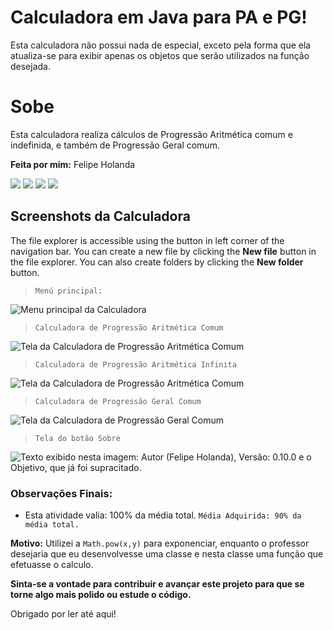 # Calculadora em Java para PA e PG!

Esta calculadora não possui nada de especial, exceto pela forma que ela atualiza-se para exibir apenas os objetos que serão utilizados na função desejada.

# Sobe

Esta calculadora realiza cálculos de Progressão Aritmética comum e indefinida, e também de Progressão Geral comum.

**Feita por mim:** Felipe Holanda
<div style="">
<a title="OBS: Não é referente a trabalho!" href='http://instagram.com/felipe.nether'><img src="https://img.shields.io/badge/Instagram-purple?style=for-the-badge&logo=instagram&logoColor=white"></img></a>
<a title="OBS: Não é referente a trabalho!" href='http://twitter.com/felipe_nether'><img src="https://img.shields.io/badge/Twitter-darkblue?style=for-the-badge&logo=Twitter&logoColor=white"></img></a>
<a href='https://api.whatsapp.com/send/?phone=5599982638444&text=Ol%C3%A1%2C+gostaria+de+efetuar+um+or%C3%A7amento&app_absent=0' title="ATENÇÃO: WhatsApp para trabalho apenas."><img src="https://img.shields.io/badge/WhatsApp-darkgreen?style=for-the-badge&logo=WhatsApp&logoColor=white"></img></a>
<a href='mailto:felipe_nether@icloud.com' title="ATENÇÃO: Email para trabalho apenas."><img src="https://img.shields.io/badge/EMail-deepskyblue?style=for-the-badge&logo=gmail&logoColor=white"></img></a>
</div>

## Screenshots da Calculadora

The file explorer is accessible using the button in left corner of the navigation bar. You can create a new file by clicking the **New file** button in the file explorer. You can also create folders by clicking the **New folder** button.

>`Menú principal:`

![Menu principal da Calculadora](https://i.imgur.com/wtuH4iu.png)
>`Calculadora de Progressão Aritmética Comum`

![Tela da Calculadora de Progressão Aritmética Comum](https://i.imgur.com/SOSiTL7.png)
>`Calculadora de Progressão Aritmética Infinita`

![Tela da Calculadora de Progressão Aritmética Comum](https://i.imgur.com/7IXRECN.png)
>`Calculadora de Progressão Geral Comum`

![Tela da Calculadora de Progressão Geral Comum](https://i.imgur.com/oKmjPNd.png)
>`Tela do botão Sobre`

![Texto exibido nesta imagem: Autor (Felipe Holanda), Versão: 0.10.0 e o Objetivo, que já foi supracitado.](https://i.imgur.com/ighTlB4.png)



### Observações Finais:
* Esta atividade valia: 100% da média total.
`Média Adquirida: 90% da média total.`

**Motivo:** Utilizei a `Math.pow(x,y)` para exponenciar, enquanto o professor desejaria que eu desenvolvesse uma classe e nesta classe uma função que efetuasse o calculo. 

**Sinta-se a vontade para contribuir e avançar este projeto para que se torne algo mais polido ou estude o código.**

Obrigado por ler até aqui! 
